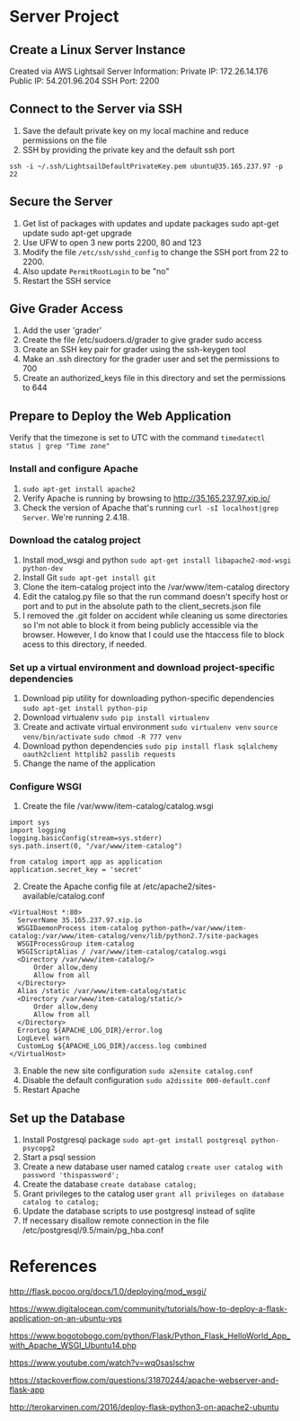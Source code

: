 # Server Project

## Create a Linux Server Instance
Created via AWS Lightsail
Server Information:
Private IP: 172.26.14.176
Public IP: 54.201.96.204
SSH Port: 2200

## Connect to the Server via SSH
1. Save the default private key on my local machine and reduce permissions on the file
2. SSH by providing the private key and the default ssh port

  `ssh -i ~/.ssh/LightsailDefaultPrivateKey.pem ubuntu@35.165.237.97 -p 22`
  

## Secure the Server
1. Get list of packages with updates and update packages
  sudo apt-get update
  sudo apt-get upgrade
2. Use UFW to open 3 new ports 2200, 80 and 123
3. Modify the file `/etc/ssh/sshd_config` to change the SSH port from 22 to 2200. 
4. Also update `PermitRootLogin` to be "no"
5. Restart the SSH service

## Give Grader Access
1. Add the user 'grader'
2. Create the file /etc/sudoers.d/grader to give grader sudo access
3. Create an SSH key pair for grader using the ssh-keygen tool
4. Make an .ssh directory for the grader user and set the permissions to 700
5. Create an authorized_keys file in this directory and set the permissions to 644

## Prepare to Deploy the Web Application
Verify that the timezone is set to UTC with the command `timedatectl status | grep "Time zone"`

### Install and configure Apache
1.  `sudo apt-get install apache2`
2.  Verify Apache is running by browsing to http://35.165.237.97.xip.io/
3. Check the version of Apache that's running `curl -sI localhost|grep Server`.  We're running 2.4.18.

### Download the catalog project
1.  Install mod_wsgi and python `sudo apt-get install libapache2-mod-wsgi python-dev`
2. Install Git `sudo apt-get install git`
3. Clone the item-catalog project into the /var/www/item-catalog directory
4. Edit the catalog.py file so that the run command doesn't specify host or port and to put in the absolute path to the client_secrets.json file
5. I removed the .git folder on accident while cleaning us some directories so I'm not able to block it from being publicly accessible via the browser.  However, I do know that I could use the htaccess file to block acess to this directory, if needed.

### Set up a virtual environment and download project-specific dependencies
1. Download pip utility for downloading python-specific dependencies `sudo apt-get install python-pip`
2. Download virtualenv `sudo pip install virtualenv`
3. Create and activate virtual environment
  `sudo virtualenv venv`
  `source venv/bin/activate`
  `sudo chmod -R 777 venv`
4. Download python dependencies
  `sudo pip install flask sqlalchemy oauth2client httplib2 passlib requests`
5. Change the name of the application
  
### Configure WSGI
1.  Create the file /var/www/item-catalog/catalog.wsgi
  ```
  import sys
  import logging
  logging.basicConfig(stream=sys.stderr)
  sys.path.insert(0, "/var/www/item-catalog")

  from catalog import app as application
  application.secret_key = 'secret'
  ```
2. Create the Apache config file at /etc/apache2/sites-available/catalog.conf
  ```
  <VirtualHost *:80>
    ServerName 35.165.237.97.xip.io
    WSGIDaemonProcess item-catalog python-path=/var/www/item-catalog:/var/www/item-catalog/venv/lib/python2.7/site-packages
    WSGIProcessGroup item-catalog
    WSGIScriptAlias / /var/www/item-catalog/catalog.wsgi
    <Directory /var/www/item-catalog/>
        Order allow,deny
        Allow from all
    </Directory>
    Alias /static /var/www/item-catalog/static
    <Directory /var/www/item-catalog/static/>
        Order allow,deny
        Allow from all
    </Directory>
    ErrorLog ${APACHE_LOG_DIR}/error.log
    LogLevel warn
    CustomLog ${APACHE_LOG_DIR}/access.log combined
</VirtualHost>
  ```
  3.  Enable the new site configuration `sudo a2ensite catalog.conf`
  4. Disable the default configuration `sudo a2dissite 000-default.conf`
  5. Restart Apache


## Set up the Database
1. Install Postgresql package `sudo apt-get install postgresql python-psycopg2`
2. Start a psql session
3. Create a new database user named catalog `create user catalog with password 'thispassword';`
4. Create the database `create database catalog;`
5. Grant privileges to the catalog user `grant all privileges on database catalog to catalog;`
6. Update the database scripts to use postgresql instead of sqlite
7. If necessary disallow remote connection in the file /etc/postgresql/9.5/main/pg_hba.conf


# References
http://flask.pocoo.org/docs/1.0/deploying/mod_wsgi/<p>
https://www.digitalocean.com/community/tutorials/how-to-deploy-a-flask-application-on-an-ubuntu-vps<p>
https://www.bogotobogo.com/python/Flask/Python_Flask_HelloWorld_App_with_Apache_WSGI_Ubuntu14.php<p>
https://www.youtube.com/watch?v=wq0saslschw<p>
https://stackoverflow.com/questions/31870244/apache-webserver-and-flask-app<p>
http://terokarvinen.com/2016/deploy-flask-python3-on-apache2-ubuntu<p>
